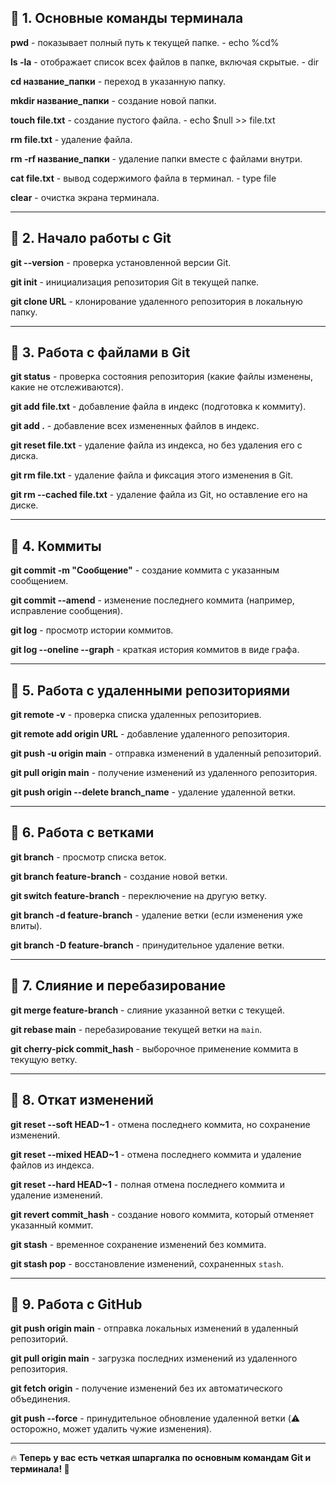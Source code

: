 
## **🔹 1. Основные команды терминала**  

**pwd** - показывает полный путь к текущей папке.   - echo %cd%

**ls -la** - отображает список всех файлов в папке, включая скрытые.  - dir

**cd название_папки** - переход в указанную папку.  

**mkdir название_папки** - создание новой папки.  

**touch file.txt** - создание пустого файла. - echo $null >> file.txt

**rm file.txt** - удаление файла.  

**rm -rf название_папки** - удаление папки вместе с файлами внутри.  

**cat file.txt** - вывод содержимого файла в терминал.  - type file

**clear** - очистка экрана терминала.  

---

## **🔹 2. Начало работы с Git**  

**git --version** - проверка установленной версии Git.  

**git init** - инициализация репозитория Git в текущей папке.  

**git clone URL** - клонирование удаленного репозитория в локальную папку.  

---

## **🔹 3. Работа с файлами в Git**  

**git status** - проверка состояния репозитория (какие файлы изменены, какие не отслеживаются).  

**git add file.txt** - добавление файла в индекс (подготовка к коммиту).  

**git add .** - добавление всех измененных файлов в индекс.  

**git reset file.txt** - удаление файла из индекса, но без удаления его с диска.  

**git rm file.txt** - удаление файла и фиксация этого изменения в Git.  

**git rm --cached file.txt** - удаление файла из Git, но оставление его на диске.  

---

## **🔹 4. Коммиты**  

**git commit -m "Сообщение"** - создание коммита с указанным сообщением.  

**git commit --amend** - изменение последнего коммита (например, исправление сообщения).  

**git log** - просмотр истории коммитов.  

**git log --oneline --graph** - краткая история коммитов в виде графа.  

---

## **🔹 5. Работа с удаленными репозиториями**  

**git remote -v** - проверка списка удаленных репозиториев.  

**git remote add origin URL** - добавление удаленного репозитория.  

**git push -u origin main** - отправка изменений в удаленный репозиторий.  

**git pull origin main** - получение изменений из удаленного репозитория.  

**git push origin --delete branch_name** - удаление удаленной ветки.  

---

## **🔹 6. Работа с ветками**  

**git branch** - просмотр списка веток.  

**git branch feature-branch** - создание новой ветки.  

**git switch feature-branch** - переключение на другую ветку.  

**git branch -d feature-branch** - удаление ветки (если изменения уже влиты).  

**git branch -D feature-branch** - принудительное удаление ветки.  

---

## **🔹 7. Слияние и перебазирование**  

**git merge feature-branch** - слияние указанной ветки с текущей.  

**git rebase main** - перебазирование текущей ветки на `main`.  

**git cherry-pick commit_hash** - выборочное применение коммита в текущую ветку.  

---

## **🔹 8. Откат изменений**  

**git reset --soft HEAD~1** - отмена последнего коммита, но сохранение изменений.  

**git reset --mixed HEAD~1** - отмена последнего коммита и удаление файлов из индекса.  

**git reset --hard HEAD~1** - полная отмена последнего коммита и удаление изменений.  

**git revert commit_hash** - создание нового коммита, который отменяет указанный коммит.  

**git stash** - временное сохранение изменений без коммита.  

**git stash pop** - восстановление изменений, сохраненных `stash`.  

---

## **🔹 9. Работа с GitHub**  

**git push origin main** - отправка локальных изменений в удаленный репозиторий.  

**git pull origin main** - загрузка последних изменений из удаленного репозитория.  

**git fetch origin** - получение изменений без их автоматического объединения.  

**git push --force** - принудительное обновление удаленной ветки (⚠️ осторожно, может удалить чужие изменения).  

---

🔥 **Теперь у вас есть четкая шпаргалка по основным командам Git и терминала! 🚀**